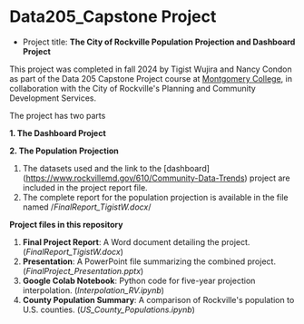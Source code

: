 # Data205_Capstone Project

* Project title: **The City of Rockville Population Projection and Dashboard Project**

This project was completed in fall 2024 by Tigist Wujira and Nancy Condon as part of the Data 205 Capstone Project course at [Montgomery College](https://www.montgomerycollege.edu/academics/programs/data-science/index.html), in collaboration with the City of Rockville's Planning and Community Development Services.
  
The project has two parts

**1. The Dashboard Project**

**2. The Population Projection**
   1. The datasets used and the link to the [dashboard] (https://www.rockvillemd.gov/610/Community-Data-Trends) project are included in the project report file.
   2. The complete report for the population projection is available in the file named /*FinalReport_TigistW.docx*/

**Project files in this repository**
1. **Final Project Report**: A Word document detailing the project.(*FinalReport_TigistW.docx*)
2. **Presentation**: A PowerPoint file summarizing the combined project. (*FinalProject_Presentation.pptx*)
3. **Google Colab Notebook**: Python code for five-year projection interpolation. (*Interpolation_RV.ipynb*)
4. **County Population Summary**: A comparison of Rockville's population to U.S. counties. (*US_County_Populations.ipynb*)

